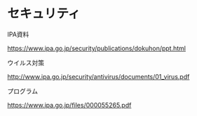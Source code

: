 # セキュリティ

IPA資料

https://www.ipa.go.jp/security/publications/dokuhon/ppt.html

ウイルス対策

http://www.ipa.go.jp/security/antivirus/documents/01_virus.pdf

プログラム

https://www.ipa.go.jp/files/000055265.pdf

